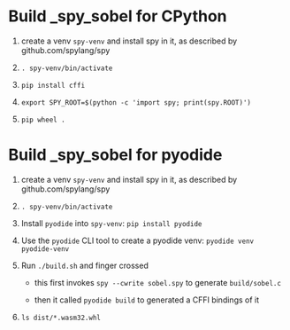 # Build _spy_sobel for CPython

1. create a venv `spy-venv` and install spy in it, as described by
   github.com/spylang/spy

2. `. spy-venv/bin/activate`

3. `pip install cffi`

4. `export SPY_ROOT=$(python -c 'import spy; print(spy.ROOT)')`

5. `pip wheel .`


# Build _spy_sobel for pyodide

1. create a venv `spy-venv` and install spy in it, as described by
   github.com/spylang/spy

2. `. spy-venv/bin/activate`

3. Install `pyodide` into `spy-venv`: `pip install pyodide`

4. Use the `pyodide` CLI tool to create a pyodide venv:
   `pyodide venv pyodide-venv`

5. Run `./build.sh` and finger crossed

   - this first invokes `spy --cwrite sobel.spy` to generate `build/sobel.c`

   - then it called `pyodide build` to generated a CFFI bindings of it

6. `ls dist/*.wasm32.whl`
